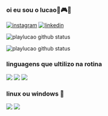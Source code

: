 ### oi eu sou o lucao🥊🎮💪 
[![instagram](https://img.shields.io/badge/Instagram-E4405F?style=for-the-badge&logo=instagram&logoColor=white)](https://www.instagram.com/lusca.1/)
[![linkedin](https://img.shields.io/badge/LinkedIn-0077B5?style=for-the-badge&logo=linkedin&logoColor=white)](https://www.linkedin.com/in/lucas-silva-478146269/)

![playlucao github status](https://github-readme-stats.vercel.app/api/top-langs/?username=playlucao&theme=blue-green)

![playlucao github status](https://github-readme-stats.vercel.app/api/top-langs/?username=playlucao&theme=blue-green)

### linguagens que ultilizo na rotina
![](https://img.shields.io/badge/JavaScript-F7DF1E?style=for-the-badge&logo=javascript&logoColor=black)
![](https://img.shields.io/badge/Python-14354C?style=for-the-badge&logo=python&logoColor=white)
![](https://img.shields.io/badge/HTML-239120?style=for-the-badge&logo=html5&logoColor=white)

###  linux ou windows 🤔
![](https://img.shields.io/badge/Linux-FCC624?style=for-the-badge&logo=linux&logoColor=black)
![](https://img.shields.io/badge/Windows-0078D6?style=for-the-badge&logo=windows&logoColor=white)

